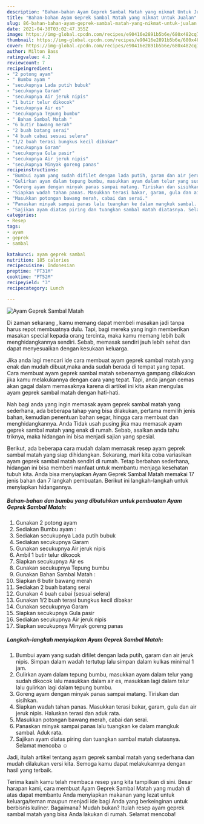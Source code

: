 ```yaml
---
description: "Bahan-bahan Ayam Geprek Sambal Matah yang nikmat Untuk Jualan"
title: "Bahan-bahan Ayam Geprek Sambal Matah yang nikmat Untuk Jualan"
slug: 86-bahan-bahan-ayam-geprek-sambal-matah-yang-nikmat-untuk-jualan
date: 2021-04-30T03:02:47.355Z
image: https://img-global.cpcdn.com/recipes/e90416e2891b5b6e/680x482cq70/ayam-geprek-sambal-matah-foto-resep-utama.jpg
thumbnail: https://img-global.cpcdn.com/recipes/e90416e2891b5b6e/680x482cq70/ayam-geprek-sambal-matah-foto-resep-utama.jpg
cover: https://img-global.cpcdn.com/recipes/e90416e2891b5b6e/680x482cq70/ayam-geprek-sambal-matah-foto-resep-utama.jpg
author: Milton Bass
ratingvalue: 4.2
reviewcount: 7
recipeingredient:
- "2 potong ayam"
- " Bumbu ayam "
- "secukupnya Lada putih bubuk"
- "secukupnya Garam"
- "secukupnya Air jeruk nipis"
- "1 butir telur dikocok"
- "secukupnya Air es"
- "secukupnya Tepung bumbu"
- " Bahan Sambal Matah "
- "6 butir bawang merah"
- "2 buah batang serai"
- "4 buah cabai sesuai selera"
- "1/2 buah terasi bungkus kecil dibakar"
- "secukupnya Garam"
- "secukupnya Gula pasir"
- "secukupnya Air jeruk nipis"
- "secukupnya Minyak goreng panas"
recipeinstructions:
- "Bumbui ayam yang sudah difilet dengan lada putih, garam dan air jeruk nipis. Simpan dalam wadah tertutup lalu simpan dalam kulkas minimal 1 jam."
- "Gulirkan ayam dalam tepung bumbu, masukkan ayam dalam telur yang sudah dikocok lalu masukkan dalam air es, masukkan lagi dalam telur lalu gulirkan lagi dalam tepung bumbu."
- "Goreng ayam dengan minyak panas sampai matang. Tiriskan dan sisihkan."
- "Siapkan wadah tahan panas. Masukkan terasi bakar, garam, gula dan air jeruk nipis. Haluskan terasi dan aduk rata."
- "Masukkan potongan bawang merah, cabai dan serai."
- "Panaskan minyak sampai panas lalu tuangkan ke dalam mangkuk sambal. Aduk rata."
- "Sajikan ayam diatas piring dan tuangkan sambal matah diatasnya. Selamat mencoba ☺️"
categories:
- Resep
tags:
- ayam
- geprek
- sambal

katakunci: ayam geprek sambal 
nutrition: 185 calories
recipecuisine: Indonesian
preptime: "PT31M"
cooktime: "PT52M"
recipeyield: "3"
recipecategory: Lunch

---
```



![Ayam Geprek Sambal Matah](https://img-global.cpcdn.com/recipes/e90416e2891b5b6e/680x482cq70/ayam-geprek-sambal-matah-foto-resep-utama.jpg)

Di zaman  sekarang , kamu memang dapat membeli masakan jadi tanpa harus repot membuatnya dulu. Tapi, bagi mereka yang ingin memberikan masakan special kepada orang tercinta, maka kamu memang lebih baik menghidangkannya sendiri. Sebab, memasak sendiri jauh lebih sehat dan dapat menyesuaikan dengan kesukaan keluarga.

Jika anda lagi mencari ide cara membuat ayam geprek sambal matah yang enak dan mudah dibuat,maka anda sudah berada di tempat yang tepat. Cara membuat ayam geprek sambal matah  sebenarnya gampang dilakukan jika kamu melakukannya dengan cara yang tepat. Tapi, anda jangan cemas akan gagal dalam memasaknya 
karena di artikel ini kita akan mengulas ayam geprek sambal matah dengan hati-hati.  



Nah bagi anda yang ingin memasak ayam geprek sambal matah yang sederhana, ada beberapa tahap yang bisa dilakukan, pertama memilih jenis bahan, kemudian penentuan bahan segar, hingga cara membuat dan menghidangkannya. Anda Tidak usah pusing jika mau memasak ayam geprek sambal matah yang enak di rumah. Sebab, asalkan anda  tahu triknya, maka hidangan ini bisa menjadi sajian yang spesial.

Berikut, ada beberapa cara mudah dalam memasak resep ayam geprek sambal matah yang siap dihidangkan. Sekarang, mari kita coba variasikan ayam geprek sambal matah sendiri di rumah. Tetap berbahan sederhana, hidangan ini bisa memberi manfaat untuk membantu menjaga kesehatan tubuh kita. Anda bisa menyiapkan Ayam Geprek Sambal Matah memakai 17 jenis bahan dan 7 langkah pembuatan. Berikut ini langkah-langkah untuk menyiapkan hidangannya.

<!--inarticleads1-->

##### Bahan-bahan dan bumbu yang dibutuhkan untuk pembuatan Ayam Geprek Sambal Matah:

1. Gunakan 2 potong ayam
1. Sediakan  Bumbu ayam :
1. Sediakan secukupnya Lada putih bubuk
1. Sediakan secukupnya Garam
1. Gunakan secukupnya Air jeruk nipis
1. Ambil 1 butir telur dikocok
1. Siapkan secukupnya Air es
1. Gunakan secukupnya Tepung bumbu
1. Gunakan  Bahan Sambal Matah :
1. Siapkan 6 butir bawang merah
1. Sediakan 2 buah batang serai
1. Gunakan 4 buah cabai (sesuai selera)
1. Gunakan 1/2 buah terasi bungkus kecil dibakar
1. Gunakan secukupnya Garam
1. Siapkan secukupnya Gula pasir
1. Sediakan secukupnya Air jeruk nipis
1. Siapkan secukupnya Minyak goreng panas




<!--inarticleads2-->

##### Langkah-langkah menyiapkan Ayam Geprek Sambal Matah:

1. Bumbui ayam yang sudah difilet dengan lada putih, garam dan air jeruk nipis. Simpan dalam wadah tertutup lalu simpan dalam kulkas minimal 1 jam.
1. Gulirkan ayam dalam tepung bumbu, masukkan ayam dalam telur yang sudah dikocok lalu masukkan dalam air es, masukkan lagi dalam telur lalu gulirkan lagi dalam tepung bumbu.
1. Goreng ayam dengan minyak panas sampai matang. Tiriskan dan sisihkan.
1. Siapkan wadah tahan panas. Masukkan terasi bakar, garam, gula dan air jeruk nipis. Haluskan terasi dan aduk rata.
1. Masukkan potongan bawang merah, cabai dan serai.
1. Panaskan minyak sampai panas lalu tuangkan ke dalam mangkuk sambal. Aduk rata.
1. Sajikan ayam diatas piring dan tuangkan sambal matah diatasnya. Selamat mencoba ☺️




Jadi, itulah artikel tentang  ayam geprek sambal matah  yang sederhana dan mudah dilakukan versi kita. Semoga kamu dapat melakukannya dengan hasil yang terbaik. 

Terima kasih kamu telah membaca resep yang kita tampilkan di sini. Besar harapan kami, cara membuat  Ayam Geprek Sambal Matah yang mudah di atas dapat membantu Anda menyiapkan makanan yang lezat untuk keluarga/teman maupun menjadi ide bagi Anda yang berkeinginan untuk berbisnis kuliner. Bagaimana? Mudah bukan? Itulah resep ayam geprek sambal matah yang bisa Anda lakukan di rumah. Selamat mencoba!

